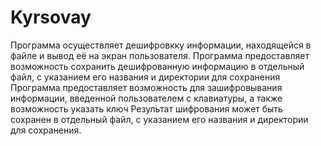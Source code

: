 # Kyrsovay
Программа осуществляет дешифровкку информации, находящейся в файле и вывод её на экран пользователя.
Программа предоставляет возможность сохранить дешифрованную информацию в отдельный файл, с указанием его названия и директории для сохранения
Программа предоставляет возможность для зашифровывания информации, введенной пользователем с клавиатуры, а также возможность указать ключ
Результат шифрования может быть сохранен в отдельный файл, с указанием его названия и директории для сохранения.
